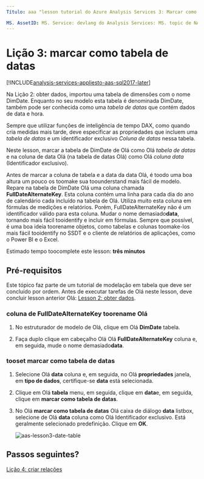 ```yaml
---
Título: aaa "lesson tutorial do Azure Analysis Services 3: Marcar como tabela de datas | Descrição da Microsoft Docs": descreve a forma como toomark uma data de tabela no projeto tutorial do Olá Azure Analysis Services. serviços: documentationcenter do Analysis Services: ' autor: Gestor minewiskan: erikre editor: ' etiquetas: '

MS. AssetID: MS. Service: devlang do Analysis Services: MS. topic de NA: get-started-article tgt_pltfrm: NA workload: na MS. Date: 06/01/2017 Author: owend
---
```

# <a name="lesson-3-mark-as-date-table"></a>Lição 3: marcar como tabela de datas

[!INCLUDE[analysis-services-appliesto-aas-sql2017-later](../../../includes/analysis-services-appliesto-aas-sql2017-later.md)]

Na Lição 2: obter dados, importou uma tabela de dimensões com o nome DimDate. Enquanto no seu modelo esta tabela é denominada DimDate, também pode ser conhecida como uma *tabela de datas* que contém dados de data e hora.  
  
Sempre que utilizar funções de inteligência de tempo DAX, como quando cria medidas mais tarde, deve especificar as propriedades que incluem uma *tabela de datas* e um identificador exclusivo *Coluna de datas* nessa tabela.
  
Neste lesson, marcar a tabela de DimDate de Olá como Olá *tabela de datas* e na coluna de data Olá (na tabela de datas Olá) como Olá *coluna data* (Identificador exclusivo).  

Antes de marcar a coluna de tabela e a data da data Olá, é toodo uma boa altura um pouco os toomake sua toounderstand mais fácil de modelo. Repare na tabela de DimDate Olá uma coluna chamada **FullDateAlternateKey**. Esta coluna contém uma linha para cada dia do ano de calendário cada incluído na tabela de Olá. Utiliza muito esta coluna em fórmulas de medições e relatórios. Porém, FullDateAlternateKey não é um identificador válido para esta coluna. Mudar o nome demasiado**data**, tornando mais fácil tooidentify e incluir em fórmulas. Sempre que possível, é uma boa ideia toorename objetos, como tabelas e colunas toomake-los mais fácil tooidentify no SSDT e o cliente de relatórios de aplicações, como o Power BI e o Excel. 
  
Estimado tempo toocomplete este lesson: **três minutos**  
  
## <a name="prerequisites"></a>Pré-requisitos  
Este tópico faz parte de um tutorial de modelação em tabela que deve ser concluído por ordem. Antes de executar tarefas de Olá neste lesson, deve concluir lesson anterior Olá: [Lesson 2: obter dados](../tutorials/aas-lesson-2-get-data.md). 

### <a name="toorename-hello-fulldatealternatekey-column"></a>coluna de FullDateAlternateKey toorename Olá

1.  No estruturador de modelo de Olá, clique em Olá **DimDate** tabela.

2.  Faça duplo clique em cabeçalho Olá Olá **FullDateAlternateKey** coluna e, em seguida, mude o nome demasiado**data**.

  
### <a name="tooset-mark-as-date-table"></a>tooset marcar como tabela de datas  
  
1.  Selecione Olá **data** coluna e, em seguida, no Olá **propriedades** janela, em **tipo de dados**, certifique-se **data** está selecionada.  
  
2.  Clique em Olá **tabela** menu, em seguida, clique em **data**e, em seguida, clique em **marcar como tabela de datas**.  
  
3.  No Olá **marcar como tabela de datas** Olá caixa de diálogo **data** listbox, selecione de Olá **data** coluna como Olá Identificador exclusivo. Está geralmente selecionado predefinição. Clique em **OK**. 

    ![aas-lesson3-date-table](../tutorials/media/aas-lesson3-date-table.png)
  

## <a name="whats-next"></a>Passos seguintes?
[Lição 4: criar relações](../tutorials/aas-lesson-4-create-relationships.md)
  
